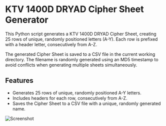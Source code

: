 # KTV 1400D DRYAD Cipher Sheet Generator

This Python script generates a KTV 1400D DRYAD Cipher Sheet, creating 25 rows of unique, randomly positioned letters (A-Y). Each row is prefixed with a header letter, consecutively from A-Z.

The generated Cipher Sheet is saved to a CSV file in the current working directory. The filename is randomly generated using an MD5 timestamp to avoid conflicts when generating multiple sheets simultaneously.

## Features

- Generates 25 rows of unique, randomly positioned A-Y letters.
- Includes headers for each row, consecutively from A-Z.
- Saves the Cipher Sheet to a CSV file with a unique, randomly generated name.

![Screenshot](https://github.com/user-attachments/assets/d34e3a5c-0b07-4e88-adda-a1600009092d)
